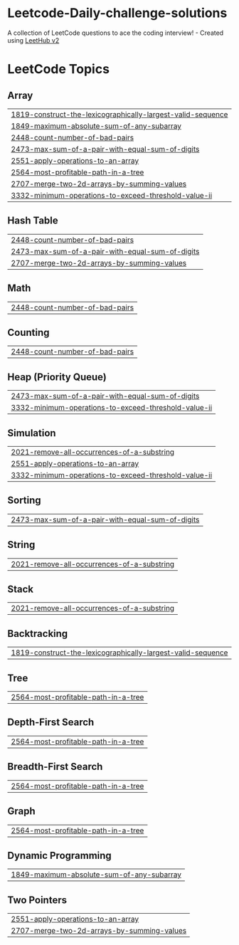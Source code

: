 # Leetcode-Daily-challenge-solutions
A collection of LeetCode questions to ace the coding interview! - Created using [LeetHub v2](https://github.com/arunbhardwaj/LeetHub-2.0)

<!---LeetCode Topics Start-->
# LeetCode Topics
## Array
|  |
| ------- |
| [1819-construct-the-lexicographically-largest-valid-sequence](https://github.com/AhmedSelim04/Leetcode-Daily-challenge-solutions/tree/master/1819-construct-the-lexicographically-largest-valid-sequence) |
| [1849-maximum-absolute-sum-of-any-subarray](https://github.com/AhmedSelim04/Leetcode-Daily-challenge-solutions/tree/master/1849-maximum-absolute-sum-of-any-subarray) |
| [2448-count-number-of-bad-pairs](https://github.com/AhmedSelim04/Leetcode-Daily-challenge-solutions/tree/master/2448-count-number-of-bad-pairs) |
| [2473-max-sum-of-a-pair-with-equal-sum-of-digits](https://github.com/AhmedSelim04/Leetcode-Daily-challenge-solutions/tree/master/2473-max-sum-of-a-pair-with-equal-sum-of-digits) |
| [2551-apply-operations-to-an-array](https://github.com/AhmedSelim04/Leetcode-Daily-challenge-solutions/tree/master/2551-apply-operations-to-an-array) |
| [2564-most-profitable-path-in-a-tree](https://github.com/AhmedSelim04/Leetcode-Daily-challenge-solutions/tree/master/2564-most-profitable-path-in-a-tree) |
| [2707-merge-two-2d-arrays-by-summing-values](https://github.com/AhmedSelim04/Leetcode-Daily-challenge-solutions/tree/master/2707-merge-two-2d-arrays-by-summing-values) |
| [3332-minimum-operations-to-exceed-threshold-value-ii](https://github.com/AhmedSelim04/Leetcode-Daily-challenge-solutions/tree/master/3332-minimum-operations-to-exceed-threshold-value-ii) |
## Hash Table
|  |
| ------- |
| [2448-count-number-of-bad-pairs](https://github.com/AhmedSelim04/Leetcode-Daily-challenge-solutions/tree/master/2448-count-number-of-bad-pairs) |
| [2473-max-sum-of-a-pair-with-equal-sum-of-digits](https://github.com/AhmedSelim04/Leetcode-Daily-challenge-solutions/tree/master/2473-max-sum-of-a-pair-with-equal-sum-of-digits) |
| [2707-merge-two-2d-arrays-by-summing-values](https://github.com/AhmedSelim04/Leetcode-Daily-challenge-solutions/tree/master/2707-merge-two-2d-arrays-by-summing-values) |
## Math
|  |
| ------- |
| [2448-count-number-of-bad-pairs](https://github.com/AhmedSelim04/Leetcode-Daily-challenge-solutions/tree/master/2448-count-number-of-bad-pairs) |
## Counting
|  |
| ------- |
| [2448-count-number-of-bad-pairs](https://github.com/AhmedSelim04/Leetcode-Daily-challenge-solutions/tree/master/2448-count-number-of-bad-pairs) |
## Heap (Priority Queue)
|  |
| ------- |
| [2473-max-sum-of-a-pair-with-equal-sum-of-digits](https://github.com/AhmedSelim04/Leetcode-Daily-challenge-solutions/tree/master/2473-max-sum-of-a-pair-with-equal-sum-of-digits) |
| [3332-minimum-operations-to-exceed-threshold-value-ii](https://github.com/AhmedSelim04/Leetcode-Daily-challenge-solutions/tree/master/3332-minimum-operations-to-exceed-threshold-value-ii) |
## Simulation
|  |
| ------- |
| [2021-remove-all-occurrences-of-a-substring](https://github.com/AhmedSelim04/Leetcode-Daily-challenge-solutions/tree/master/2021-remove-all-occurrences-of-a-substring) |
| [2551-apply-operations-to-an-array](https://github.com/AhmedSelim04/Leetcode-Daily-challenge-solutions/tree/master/2551-apply-operations-to-an-array) |
| [3332-minimum-operations-to-exceed-threshold-value-ii](https://github.com/AhmedSelim04/Leetcode-Daily-challenge-solutions/tree/master/3332-minimum-operations-to-exceed-threshold-value-ii) |
## Sorting
|  |
| ------- |
| [2473-max-sum-of-a-pair-with-equal-sum-of-digits](https://github.com/AhmedSelim04/Leetcode-Daily-challenge-solutions/tree/master/2473-max-sum-of-a-pair-with-equal-sum-of-digits) |
## String
|  |
| ------- |
| [2021-remove-all-occurrences-of-a-substring](https://github.com/AhmedSelim04/Leetcode-Daily-challenge-solutions/tree/master/2021-remove-all-occurrences-of-a-substring) |
## Stack
|  |
| ------- |
| [2021-remove-all-occurrences-of-a-substring](https://github.com/AhmedSelim04/Leetcode-Daily-challenge-solutions/tree/master/2021-remove-all-occurrences-of-a-substring) |
## Backtracking
|  |
| ------- |
| [1819-construct-the-lexicographically-largest-valid-sequence](https://github.com/AhmedSelim04/Leetcode-Daily-challenge-solutions/tree/master/1819-construct-the-lexicographically-largest-valid-sequence) |
## Tree
|  |
| ------- |
| [2564-most-profitable-path-in-a-tree](https://github.com/AhmedSelim04/Leetcode-Daily-challenge-solutions/tree/master/2564-most-profitable-path-in-a-tree) |
## Depth-First Search
|  |
| ------- |
| [2564-most-profitable-path-in-a-tree](https://github.com/AhmedSelim04/Leetcode-Daily-challenge-solutions/tree/master/2564-most-profitable-path-in-a-tree) |
## Breadth-First Search
|  |
| ------- |
| [2564-most-profitable-path-in-a-tree](https://github.com/AhmedSelim04/Leetcode-Daily-challenge-solutions/tree/master/2564-most-profitable-path-in-a-tree) |
## Graph
|  |
| ------- |
| [2564-most-profitable-path-in-a-tree](https://github.com/AhmedSelim04/Leetcode-Daily-challenge-solutions/tree/master/2564-most-profitable-path-in-a-tree) |
## Dynamic Programming
|  |
| ------- |
| [1849-maximum-absolute-sum-of-any-subarray](https://github.com/AhmedSelim04/Leetcode-Daily-challenge-solutions/tree/master/1849-maximum-absolute-sum-of-any-subarray) |
## Two Pointers
|  |
| ------- |
| [2551-apply-operations-to-an-array](https://github.com/AhmedSelim04/Leetcode-Daily-challenge-solutions/tree/master/2551-apply-operations-to-an-array) |
| [2707-merge-two-2d-arrays-by-summing-values](https://github.com/AhmedSelim04/Leetcode-Daily-challenge-solutions/tree/master/2707-merge-two-2d-arrays-by-summing-values) |
<!---LeetCode Topics End-->